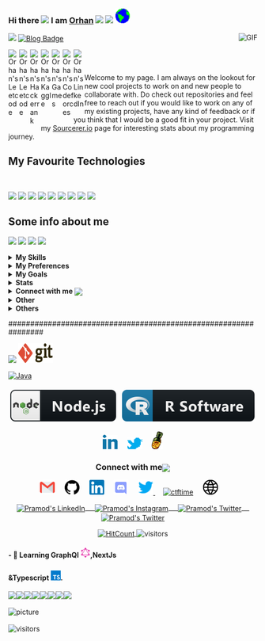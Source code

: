 ### Hi there <img src="https://raw.githubusercontent.com/iampavangandhi/iampavangandhi/master/gifs/Hi.gif" width="30px"> I am [Orhan](https://orhanarifoglu.github.io) <img src="https://media.giphy.com/media/WUlplcMpOCEmTGBtBW/giphy.gif" width="40"> <img src="https://media.giphy.com/media/12oufCB0MyZ1Go/giphy.gif" width="40"> <img src="https://github.com/orhanarifoglu/orhanarifoglu/blob/master/Assets/Earth.gif" width="30">


![](https://gitwar.herokuapp.com/badge?username=orhanarifoglu&color=green)
[![Blog Badge](https://img.shields.io/badge/blog-25k%20pageview-brightgreen)](https://blog.csdn.net/weixin_46233323)
<img align="right" alt="GIF" src="https://i.pinimg.com/originals/e4/26/70/e426702edf874b181aced1e2fa5c6cde.gif" />
 
<a href="https://leetcode.com/orhana/"><img align="left" alt="Orhan's Leetcode" width="22px" src="https://cdn.jsdelivr.net/npm/simple-icons@v3/icons/leetcode.svg"/></a>
<a href="https://medium.com/@orhanarifoglu"><img align="left" alt="Orhan's Leetcode" width="22px" src="https://cdn.jsdelivr.net/npm/simple-icons@v3/icons/medium.svg"/></a>
<a href="https://www.hackerrank.com/orhanarifoglu"><img align="left" alt="Orhan's Hackerrank" width="22px" src="https://cdn.jsdelivr.net/npm/simple-icons@3.1.0/icons/hackerrank.svg"/></a>
<a href="https://www.kaggle.com/orhanar"><img align="left" alt="Orhan's Kaggle" width="22px" src="https://cdn.jsdelivr.net/npm/simple-icons@3.1.0/icons/kaggle.svg"/></a>
<a href="https://orhana.itch.io"><img align="left" alt="Orhan's Games" width="22px" src="https://cdn.jsdelivr.net/npm/simple-icons@3.4.1/icons/unity.svg"/></a>
</a>
<a href="https://codeforces.com/profile/orhana"><img align="left" alt="Orhan's Codeforces" width="22px" src="https://cdn.jsdelivr.net/npm/simple-icons@3.4.1/icons/codeforces.svg"/></a>
<a href="https://www.linkedin.com/in/orhan-arifoglu-a3b6891aa/"><img align="left" alt="Orhan's LinkedIn" width="22px" src="https://cdn.jsdelivr.net/npm/simple-icons@3.1.0/icons/linkedin.svg"/></a>

</br>
</br>


<div>
	
Welcome to my page. I am always on the lookout for new cool projects to work on and new people to collaborate with. Do check out repositories and feel free to reach out if you would like to work on any of my existing projects, have any kind of feedback or if you think that I would be a good fit in your project. Visit my [Sourcerer.io](https://sourcerer.io/orhanarifoglu) page for interesting stats about my programming journey.

</div>

<h2>My Favourite Technologies </h2>

</br>

<p align="left">
<img src="https://i.giphy.com/media/LMt9638dO8dftAjtco/200.webp" width="100">
<img src="https://i.giphy.com/media/KzJkzjggfGN5Py6nkT/200.webp" width="100">
<img src="https://i.giphy.com/media/IdyAQJVN2kVPNUrojM/200.webp" width="100"> 
<img src="https://media.giphy.com/media/UWt0rhp21JgLwoeFQP/giphy.gif" width ="100"/> 
<img src="https://media.giphy.com/media/kH6CqYiquZawmU1HI6/giphy.gif" width ="100"/>
<img src="https://media3.giphy.com/media/kdFc8fubgS31b8DsVu/giphy.webp" width="100">
<img src="https://media.giphy.com/media/SU2ic3wTfuC6JhD1lA/giphy.gif" width="100">
<img src="https://media3.giphy.com/media/ln7z2eWriiQAllfVcn/200w.webp" width="100">
<img src="https://i.giphy.com/media/eNAsjO55tPbgaor7ma/200w.webp" width="100">


<div>
<h2>Some info about me </h2>

 <a href="#"><img src="https://img.shields.io/badge/Java-Expert-_.svg?logo=java"></a>
  <a href="#"><img src="https://img.shields.io/badge/Kotlin-Enthusiast-_.svg?logo=kotlin"></a>
  <a href="#"><img src="https://img.shields.io/badge/TDD-Advocate-_.svg"></a>
  <a href="#"><img src="https://img.shields.io/badge/Clean%20Code-Evangelist-_.svg"></a>
  
</div>

 
<details>
<summary>
 <b>My Skills</b>
</summary>
	



<h2>I know below languages well</h2>

</br>

<code><img height="30" src="https://raw.githubusercontent.com/github/explore/80688e429a7d4ef2fca1e82350fe8e3517d3494d/topics/javascript/javascript.png"></code>
<code><img height="30" src="https://raw.githubusercontent.com/github/explore/80688e429a7d4ef2fca1e82350fe8e3517d3494d/topics/cpp/cpp.png" alt="cpp"></code>
<code><img height="30" src="https://raw.githubusercontent.com/github/explore/80688e429a7d4ef2fca1e82350fe8e3517d3494d/topics/python/python.png" alt="python"></code>




<h2>In web development I know a lot about below tools</h2>

</br>


<code><img height="30" src="https://github.com/orhanarifoglu/orhanarifoglu/blob/master/dev/frameworks/reactnative.svg"></code>
<code><img height="30" src="https://github.com/orhanarifoglu/orhanarifoglu/blob/master/dev/languages/csharp_dotnet.svg"></code>
<code><img height="30" src="https://github.com/orhanarifoglu/orhanarifoglu/blob/master/dev/frameworks/angular.svg"></code>
<code><img height="30" src="https://github.com/orhanarifoglu/orhanarifoglu/blob/master/Assets/javascript.svg"></code>
<code><img height="30" src="https://github.com/orhanarifoglu/orhanarifoglu/blob/master/dev/new/bootstrap.svg"></code>
<code><img height="30" src="https://github.com/orhanarifoglu/orhanarifoglu/blob/master/dev/new/jquery.svg"></code>
<code><img height="30" src="https://github.com/orhanarifoglu/orhanarifoglu/blob/master/dev/new/flutter.svg"></code>
<code><img height="30" src="https://img.shields.io/badge/-JSP-de6c1e?style=flat" ></code>
<code><img height="30" src="https://img.shields.io/badge/-django-black?style=flat&logo=django"></code>
<code><img height="30" src="https://raw.githubusercontent.com/github/explore/80688e429a7d4ef2fca1e82350fe8e3517d3494d/topics/html/html.png" alt="html"></code>
<code><img height="30" src="https://raw.githubusercontent.com/github/explore/80688e429a7d4ef2fca1e82350fe8e3517d3494d/topics/css/css.png" alt="css"></code>
<code><img height="30" src="https://raw.githubusercontent.com/github/explore/80688e429a7d4ef2fca1e82350fe8e3517d3494d/topics/mysql/mysql.png"></code>
<code><img height="30" src="https://img.shields.io/badge/-React-black?style=flat&logo=react&link=https://github.com/hritik5102"></code>
<code><img height="30" src="https://raw.githubusercontent.com/github/explore/80688e429a7d4ef2fca1e82350fe8e3517d3494d/topics/php/php.png"></code>



<h2>In low level programming I have experience in</h2>

</br>

[![C](https://img.shields.io/badge/c%20-%2300599C.svg?&style=for-the-badge&logo=c&logoColor=white&link=https://github.com/orhanarifoglu?tab=repositories&q=&type=&language=c)](https://github.com/orhanarifoglu?tab=repositories&q=&type=&language=c)  



<h2>For <img src="https://github.com/orhanarifoglu/orhanarifoglu/blob/master/Assets/ai.svg" alt="ai" style="vertical-align:top; margin:4px"> and
 <img src="https://github.com/orhanarifoglu/orhanarifoglu/blob/master/Assets/datascience.svg" alt="datascience" style="vertical-align:top; margin:4px"> I have experience with</h2>

</br>

[![Python](https://img.shields.io/badge/python%20-%2314354C.svg?&style=for-the-badge&logo=python&logoColor=white&link=https://github.com/orhanarifoglu?tab=repositories&q=&type=&language=python)](https://github.com/orhanarifoglu?tab=repositories&q=&type=&language=python)
<code><img height="30" src="https://pytorch.org/assets/images/pytorch-logo.png"></code>
<code><img height="30" src="https://raw.githubusercontent.com/github/explore/80688e429a7d4ef2fca1e82350fe8e3517d3494d/topics/tensorflow/tensorflow.png"></code>
<code><img height="30" src="https://img.shields.io/badge/-R-black?style=flat&logo=r&logoColor=5b8cc4"></code>


<h2>For high performance programming I have experience on</h2>

</br>

[![C++](https://img.shields.io/badge/c++%20-%2300599C.svg?&style=for-the-badge&logo=c%2B%2B&ogoColor=white&link=https://github.com/orhanarifoglu?tab=repositories&q=&type=&language=c++)](https://github.com/orhanarifoglu?tab=repositories&q=&type=&language=c++) 


<h2>Generally some technologies I have experience with</h2>

</br>

<code><img height="30" src="https://img.shields.io/badge/markdown-%23000000.svg?&style=for-the-badge&logo=markdown&logoColor=white"/></code>
<code><img height="30" src="https://img.shields.io/badge/flask%20-%23000.svg?&style=for-the-badge&logo=flask&logoColor=white"/></code>
<code><img height="30" src="https://img.shields.io/badge/git%20-%23F05033.svg?&style=for-the-badge&logo=git&logoColor=white"/></code>
<code><img height="30" src="https://github.com/orhanarifoglu/orhanarifoglu/blob/master/dev/new/vmware.svg"></code>
<code><img height="30" src="https://github.com/orhanarifoglu/orhanarifoglu/blob/master/dev/new/bash.svg"></code>
<code><img height="30" src="https://github.com/orhanarifoglu/orhanarifoglu/blob/master/dev/new/nodejs_larger.svg"></code>
<code><img height="30" src="https://raw.githubusercontent.com/github/explore/80688e429a7d4ef2fca1e82350fe8e3517d3494d/topics/terminal/terminal.png"></code>
<code><img height="30" src="https://raw.githubusercontent.com/github/explore/80688e429a7d4ef2fca1e82350fe8e3517d3494d/topics/firebase/firebase.png"></code>
<code><img height="30" src="https://raw.githubusercontent.com/github/explore/80688e429a7d4ef2fca1e82350fe8e3517d3494d/topics/sql/sql.png" alt="sql"></code>
<code><img height="30" src="https://img.shields.io/badge/-MySQL-black?style=flat"></code>
<code><img height="30" src="https://raw.githubusercontent.com/github/explore/80688e429a7d4ef2fca1e82350fe8e3517d3494d/topics/postgresql/postgresql.png"></code>
<code><img height="30" src="https://raw.githubusercontent.com/github/explore/80688e429a7d4ef2fca1e82350fe8e3517d3494d/topics/java/java.png"></code>
<code><img height="30" src="https://raw.githubusercontent.com/github/explore/80688e429a7d4ef2fca1e82350fe8e3517d3494d/topics/c/c.png"></code>
<code><img height="30" src="https://www.vectorlogo.zone/logos/linux/linux-ar21.svg"></code>
<code><img height="30" src="https://www.docker.com/"></code>
<code><img height="30" src="https://img.shields.io/badge/-Java 8-06305b?style=flat&logo=java&logoColor=white"></code>
<code><img height="30" src="https://www.vectorlogo.zone/logos/python/python-ar21.svg"></code>
<code><img height="30" src="https://www.vectorlogo.zone/logos/reactjs/reactjs-ar21.svg"></code>
<code><img height="30" src="https://img.shields.io/badge/-PHP-5466b8?style=flat&logo=php&logoColor=white"></code>

<h2>Hosting services I have experience with</h2>

</br>

<code><img height="30" src="https://img.shields.io/badge/AWS%20-%23FF9900.svg?&style=for-the-badge&logo=amazon-aws&logoColor=white"></code>
<code><img height="30" src="https://img.shields.io/badge/heroku%20-%23430098.svg?&style=for-the-badge&logo=heroku&logoColor=white"></code>
<code><img height="30" src="https://github.com/orhanarifoglu/orhanarifoglu/blob/master/dev/new/digitalocean.svg"></code>
<code><img height="30" src="https://github.com/orhanarifoglu/orhanarifoglu/blob/master/dev/new/azure.svg"></code>
<code><img height="30" src="https://github.com/orhanarifoglu/orhanarifoglu/blob/master/dev/new/google_cloud_platform.svg"></code>


    
<h2> Some other code websites I have experienced with other then  <img src="https://github.com/orhanarifoglu/orhanarifoglu/blob/master/dev/new/leetcode.svg" alt="csharp_dotnet" style="vertical-align:top; margin:6px 4px"> and <img src="https://github.com/orhanarifoglu/orhanarifoglu/blob/master/dev/new/hackerrank.svg" alt="csharp_dotnet" style="vertical-align:top; margin:6px 4px"> </h2>

</br>
   
<code><img height="30" src="https://github.com/orhanarifoglu/orhanarifoglu/blob/master/dev/new/codechef.svg"></code>
<code><img height="30" src="https://github.com/orhanarifoglu/orhanarifoglu/blob/master/dev/new/codewars.svg"></code>




<h2> I know <img src="https://github.com/orhanarifoglu/orhanarifoglu/blob/master/dev/new/office_365.svg" alt="csharp_dotnet" style="vertical-align:top; margin:6px 4px"> so </h2>

</br>

<code><img height="30" src="https://img.shields.io/badge/-Microsoft%20Word-164ead?style=flat&logo=microsoft%20word"></code>
<code><img height="30" src="https://img.shields.io/badge/-Microsoft%20Excel-026f39?style=flat&logo=microsoft%20excel"></code>
<code><img height="30" src="https://img.shields.io/badge/-Microsoft%20PowerPoint-b9361a?style=flat&logo=microsoft%20powerpoint"></code>
 
 
 <h2> Some of the main technologies I have worked with </h2>

</br>

![Git](https://img.shields.io/badge/-Git-222222?style=flat&logo=git&logoColor=F05032)
![GitHub](https://img.shields.io/badge/-GitHub-222222?style=flat&logo=github&logoColor=181717)
![Jira](https://img.shields.io/badge/-Jira-222222?style=flat&logo=jira-software&logoColor=white&logoColor=0052CC)
![jQuery](https://img.shields.io/badge/-jQuery-222222?style=flat&logo=jQuery&logoColor=0769AD)
![Linux](https://img.shields.io/badge/-Linux-222222?style=flat&logo=linux&logoColor=FCC624)
![Node.js](https://img.shields.io/badge/-Node.js-222222?style=flat&logo=node.js&logoColor=339933)
![React](https://img.shields.io/badge/-React-222222?style=flat&logo=React&logoColor=61DAFB)
![Java Spring](https://img.shields.io/badge/-Spring-222222?style=flat&logo=spring&logoColor=6DB33F)
![TCP/IP](https://img.shields.io/badge/-TCP/IP-222222?style=flat&logo=cisco&logoColor=white)

</br>

</details>


<details>
<summary>
 <b>My Preferences</b>
</summary>


<h2>My Favourite Languages</h2>

</br>

[![Python](https://img.shields.io/badge/-Python-black?style=flat&logo=python&link=https://github.com/orhanarifoglu?tab=repositories&q=&type=&language=python)](https://github.com/orhanarifoglu?tab=repositories&q=&type=&language=python)
[![C](https://img.shields.io/badge/-A8B9CC?style=flat&logo=c&logoColor=white&link=https://github.com/orhanarifoglu?tab=repositories&q=&type=&language=c)](https://github.com/orhanarifoglu?tab=repositories&q=&type=&language=c) 
[![C++](https://img.shields.io/badge/-C++-00599C?style=flat&logo=c++&logoColor=white&link=https://github.com/orhanarifoglu?tab=repositories&q=&type=&language=c++)](https://github.com/orhanarifoglu?tab=repositories&q=&type=&language=c++) 
[![JavaScript](https://img.shields.io/badge/-JavaScript-black?style=flat&logo=javascript&link=https://github.com/orhanarifoglu?tab=repositories&q=&type=&language=javascript)](https://github.com/orhanarifoglu?tab=repositories&q=&type=&language=javascript) 
[![Java](https://img.shields.io/badge/Java-orange?style=flat&logo=java&link=https://github.com/orhanarifoglu?tab=repositories&q=&type=&language=java)](https://github.com/orhanarifoglu?tab=repositories&q=&type=&language=java) 



<h2>My Favourite Web Frameworks and tools</h2>

</br>

<code><img height="30" src="https://raw.githubusercontent.com/github/explore/80688e429a7d4ef2fca1e82350fe8e3517d3494d/topics/react/react.png"></code>
<code><img height="30" src="https://raw.githubusercontent.com/github/explore/80688e429a7d4ef2fca1e82350fe8e3517d3494d/topics/nodejs/nodejs.png"></code>
<code><img height="30" src="https://raw.githubusercontent.com/github/explore/80688e429a7d4ef2fca1e82350fe8e3517d3494d/topics/vue/vue.png"></code>
<code><img height="30" src="https://img.shields.io/badge/-Flask-0d7963?style=flat&logo=flask&logoColor=white"></code>
<code><img height="30" src="https://img.shields.io/badge/-Flutter-3a495d?style=flat&logo=flutter&logoColor=67b7f7"></code>


<h2>While doing  <img src="https://github.com/orhanarifoglu/orhanarifoglu/blob/master/dev/misc/mobile.svg" alt="mobile_development" style="vertical-align:top; margin:4px"> development on <img src="https://img.shields.io/badge/-Android-black?style=flat&logo=android"> I like to use</h2>

</br>

<code><img height="30" src="https://github.com/orhanarifoglu/orhanarifoglu/blob/master/dev/new/android_studio.svg"></code>
<code><img height="30" src="https://github.com/orhanarifoglu/orhanarifoglu/blob/master/dev/languages/java.svg"></code>



<h2> While doing  <img src="https://github.com/orhanarifoglu/orhanarifoglu/blob/master/dev/new/gamedev.svg" alt="csharp_dotnet" style="vertical-align:top; margin:6px 4px"> I like to use </h2>

</br>

<code><img height="30" src="https://github.com/orhanarifoglu/orhanarifoglu/blob/master/dev/new/unity.svg"></code>
<code><img height="30" src="https://github.com/orhanarifoglu/orhanarifoglu/blob/master/dev/new/csharp.svg"></code>
 
 
 <h2>IDEs I like</h2>

</br>

<code><img height="30" src="https://github.com/orhanarifoglu/orhanarifoglu/blob/master/dev/new/android_studio_colour.svg"></code>
<code><img height="30" src="https://github.com/orhanarifoglu/orhanarifoglu/blob/master/Assets/visualstudio_code.svg"></code>
<code><img height="30" src="https://github.com/orhanarifoglu/orhanarifoglu/blob/master/Assets/visualstudio.svg"></code>
<code><img height="30" src="https://github.com/orhanarifoglu/orhanarifoglu/blob/master/dev/new/eclipse.svg"></code>
<code><img height="30" src="https://github.com/orhanarifoglu/orhanarifoglu/blob/master/dev/new/jetbrains_appcode.svg"></code>
<code><img height="30" src="https://github.com/orhanarifoglu/orhanarifoglu/blob/master/dev/new/jetbrains_clion.svg"></code>
<code><img height="30" src="https://github.com/orhanarifoglu/orhanarifoglu/blob/master/dev/new/jetbrains_datagrip.svg"></code>
<code><img height="30" src="https://github.com/orhanarifoglu/orhanarifoglu/blob/master/dev/new/jetbrains_datalore.svg"></code>
<code><img height="30" src="https://github.com/orhanarifoglu/orhanarifoglu/blob/master/dev/new/jetbrains_goland.svg"></code>
<code><img height="30" src="https://github.com/orhanarifoglu/orhanarifoglu/blob/master/dev/new/jetbrains_intellij.svg"></code>
<code><img height="30" src="https://github.com/orhanarifoglu/orhanarifoglu/blob/master/dev/new/jetbrains_phpstorm.svg"></code>
<code><img height="30" src="https://github.com/orhanarifoglu/orhanarifoglu/blob/master/dev/new/jetbrains_pycharm.svg"></code>
<code><img height="30" src="https://github.com/orhanarifoglu/orhanarifoglu/blob/master/dev/new/jetbrains_rider.svg"></code>
<code><img height="30" src="https://github.com/orhanarifoglu/orhanarifoglu/blob/master/dev/new/jetbrains_rubymine.svg"></code>
<code><img height="30" src="https://github.com/orhanarifoglu/orhanarifoglu/blob/master/dev/new/jetbrains_webstorm.svg"></code>
<code><img height="30" src="https://github.com/orhanarifoglu/orhanarifoglu/blob/master/Assets/jetbrains_pycharm.svg"></code>
<code><img height="30" src="https://github.com/orhanarifoglu/orhanarifoglu/blob/master/dev/new/visualstudio.svg"></code>
<code><img height="30" src="https://github.com/orhanarifoglu/orhanarifoglu/blob/master/dev/new/visualstudio_code.svg"></code>


<h2> Areas I like to work on </h2>

</br>

<code><img height="30" src="https://github.com/orhanarifoglu/orhanarifoglu/blob/master/dev/new/desktop.svg"></code>
<code><img height="30" src="https://github.com/orhanarifoglu/orhanarifoglu/blob/master/dev/new/mobile.svg"></code>
<code><img height="30" src="https://github.com/orhanarifoglu/orhanarifoglu/blob/master/dev/new/security.svg"></code>
<code><img height="30" src="https://github.com/orhanarifoglu/orhanarifoglu/blob/master/dev/new/tools.svg"></code>
<code><img height="30" src="https://github.com/orhanarifoglu/orhanarifoglu/blob/master/dev/new/web.svg"></code>
<code><img height="30" src="https://github.com/orhanarifoglu/orhanarifoglu/blob/master/dev/new/gamedev.svg"></code>
<code><img height="30" src="https://github.com/orhanarifoglu/orhanarifoglu/blob/master/dev/new/datascience.svg"></code>
<code><img height="30" src="https://github.com/orhanarifoglu/orhanarifoglu/blob/master/dev/new/cloud.svg"></code>
![Leetcode](https://img.shields.io/badge/-LeetCode-02569B)
![Problem Solving](https://img.shields.io/badge/-Problem%20Solving-ffa804)
![Database Management](https://img.shields.io/badge/-Database%20Management-4d008f)
![Machine Learning](https://img.shields.io/badge/-Machine%20Learning-102230)

<h2>CI/CD Tools I like</h2>

</br>

<code><img height="30" src="https://raw.githubusercontent.com/github/explore/80688e429a7d4ef2fca1e82350fe8e3517d3494d/topics/docker/docker.png"></code>
<code><img height="30" src="https://github.com/orhanarifoglu/orhanarifoglu/blob/master/dev/new/kubernetes.svg"></code>
![Docker](https://img.shields.io/badge/-Docker-black)
![Azure](https://img.shields.io/badge/-AzureDevops-0175C2)
![Travis](https://img.shields.io/badge/-Travis-red)

<h2>I like <img src=https://img.shields.io/badge/-Git-black?style=flat&logo=git> and <img src=https://img.shields.io/badge/-GitHub-181717?style=flat&logo=github>, <img src=https://img.shields.io/badge/-GitLab-FCA121?style=flat&logo=gitlab> not so much </h2>


<h2>Frontend preferences</h2>

</br>

![HTML5](https://img.shields.io/badge/-HTML5-%23E44D27?style=flat-square&logo=html5&logoColor=ffffff)
![CSS3](https://img.shields.io/badge/-CSS3-%231572B6?style=flat-square&logo=css3)
![JavaScript](https://img.shields.io/badge/-JavaScript-black?style=flat-square&logo=javascript)
![Nodejs](https://img.shields.io/badge/-Nodejs-black?style=flat-square&logo=Node.js)
![React](https://img.shields.io/badge/-React-%23282C34?style=flat-square&logo=react)
![Sass](https://img.shields.io/badge/-Sass-%23CC6699?style=flat-square&logo=sass&logoColor=ffffff)
![Adobe Photoshop](http://img.shields.io/badge/-Abode%20Photoshop-26C9FF?style=flat-square&logo=adobe-photoshop&logoColor=ffffff)


<h2>Frameworks preferences</h2>

</br>

![Nodejs](https://img.shields.io/badge/-Nodejs-black?style=flat-square&logo=Node.js)
![React](https://img.shields.io/badge/-React-%23282C34?style=flat-square&logo=react)
![Bootstrap](https://img.shields.io/badge/-Bootstrap-563D7C?style=flat-square&logo=bootstrap)

<h2>Design preferences</h2>

</br>

![Adobe Photoshop](http://img.shields.io/badge/-Abode%20Photoshop-26C9FF?style=flat-square&logo=adobe-photoshop&logoColor=ffffff)
![Adobe Illustrator](http://img.shields.io/badge/-Abode%20Illustrator-FC8F30?style=flat-square&logo=adobe-illustrator&logoColor=ffffff)
![Adobe XD](http://img.shields.io/badge/-Abode%20XD-fe61f6?style=flat-square&logo=adobe-XD&logoColor=ffffff)
![Figma](http://img.shields.io/badge/-Figma-30333c?style=flat-square&logo=figma&logoColor=ffffff)

<h2>Motion Graphics preferences</h2>

</br>

![Adobe After Effects](http://img.shields.io/badge/-Adobe%20After%20Effects-3C4858?style=flat-square&logo=adobe-after-effects)

<h2>Database preferences</h2>

</br>

![MySQL](https://img.shields.io/badge/-MySQL-black?style=flat-square&logo=mysql)
![MongoDB](https://img.shields.io/badge/-MongoDB-black?style=flat-square&logo=mongodb)
![PostgreSQL](https://img.shields.io/badge/-PostgreSQL-336791?style=flat-square&logo=postgresql)
![Oracle Database](http://img.shields.io/badge/-Oracle-DD0031?style=flat-square&logo=oracle)
![MS SQL Server](http://img.shields.io/badge/-MS%20SQL%20Server-CC2927?style=flat-square&logo=microsoft-sql-server&logoColor=ffffff)


<h2>Deployment preferences</h2>

</br>

![Git](https://img.shields.io/badge/-Git-black?style=flat-square&logo=git)
![GitHub](https://img.shields.io/badge/-GitHub-181717?style=flat-square&logo=github)
![Heroku](https://img.shields.io/badge/-Heroku-430098?style=flat-square&logo=heroku)

<h2>CMS preferences</h2>

</br>

![WordPress](https://img.shields.io/badge/-WordPress-21759B?style=flat-square&logo=wordpress)
![Joomla](http://img.shields.io/badge/-Joomla-FC8F30?style=flat-square&logo=joomla&logoColor=white)

<h2>Editors preferences</h2>

</br>

![VS Code](http://img.shields.io/badge/-VS%20Code-007ACC?style=flat-square&logo=visual-studio-code)
![Atom](http://img.shields.io/badge/-Atom%20Editor-1aaf5d?style=flat-square&logo=atom)
![Sublime Text](http://img.shields.io/badge/-Sublime%20Text-3C4858?style=flat-square&logo=sublime-text)
![Webstorm](http://img.shields.io/badge/-Webstorm-3C4858?style=flat-square&logo=webstorm)

<h2>🌱 Currently preferring to mainly work on:</h2>

<code><img height="30" src="https://www.vectorlogo.zone/logos/python/python-ar21.svg"></code>
<code><img height="30" src="https://www.vectorlogo.zone/logos/pocoo_flask/pocoo_flask-ar21.svg"></code>
<code><img height="30" src="https://comunytek.com/wp-content/uploads/2017/03/Microservices.png"></code>
<code><img height="30" src="https://www.vectorlogo.zone/logos/mongodb/mongodb-ar21.svg"></code>
<code><a href="https://www.javascript.com/" target="_blank"><img height="50" src="https://www.vectorlogo.zone/logos/javascript/javascript-ar21.svg"></a></code>
<code><a href="https://reactjs.org/" target="_blank"><img height="50" src="https://www.vectorlogo.zone/logos/reactjs/reactjs-ar21.svg"></a></code>
<code><a href="https://cloud.google.com/" target="_blank"><img height="50" src="https://www.vectorlogo.zone/logos/google_cloud/google_cloud-ar21.svg"></a></code>
[![JavaScript](https://img.shields.io/badge/-JavaScript-black?style=flat-square&logo=javascript&link=https://github.com/LuizCarlosAbbott/)](https://github.com/LuizCarlosAbbott/)
[![HTML5](https://img.shields.io/badge/-HTML5-E34F26?style=flat-square&logo=html5&logoColor=white&link=https://github.com/LuizCarlosAbbott/)](https://github.com/LuizCarlosAbbott/)
[![C++](https://img.shields.io/badge/-C++-00599C?style=flat-square&logo=c++&link=https://github.com/LuizCarlosAbbott/)](https://github.com/LuizCarlosAbbott/)
[![C](https://img.shields.io/badge/-A8B9CC?style=flat-square&logo=c&logoColor=white&link=https://github.com/LuizCarlosAbbott/)](https://github.com/LuizCarlosAbbott/)
[![CSS3](https://img.shields.io/badge/-CSS3-1572B6?style=flat-square&logo=css3&link=https://github.com/LuizCarlosAbbott/)](https://github.com/LuizCarlosAbbott/)
[![Bootstrap](https://img.shields.io/badge/-Bootstrap-563D7C?style=flat-square&logo=bootstrap&link=https://github.com/LuizCarlosAbbott/)](https://github.com/LuizCarlosAbbott/)
[![React](https://img.shields.io/badge/-React-black?style=flat-square&logo=react&link=https://github.com/LuizCarlosAbbott/)](https://github.com/LuizCarlosAbbott/)
[![Flutter](https://img.shields.io/badge/-Flutter-02569B?style=flat-square&logo=flutter&link=https://github.com/LuizCarlosAbbott/)](https://github.com/LuizCarlosAbbott/)
[![Nodejs](https://img.shields.io/badge/-Nodejs-black?style=flat-square&logo=Node.js&link=https://github.com/LuizCarlosAbbott/)](https://github.com/LuizCarlosAbbott/)
[![Docker](https://img.shields.io/badge/-Docker-black?style=flat-square&logo=docker&link=https://github.com/LuizCarlosAbbott/)](https://github.com/LuizCarlosAbbott/)
[![PostgreSQL](https://img.shields.io/badge/-PostgreSQL-336791?style=flat-square&logo=postgresql&link=https://github.com/LuizCarlosAbbott/)](https://github.com/LuizCarlosAbbott/)
[![MySQL](https://img.shields.io/badge/-MySQL-black?style=flat-square&logo=mysql&link=https://github.com/LuizCarlosAbbott/)](https://github.com/LuizCarlosAbbott/)
[![Git](https://img.shields.io/badge/-Git-black?style=flat-square&logo=git&link=https://github.com/LuizCarlosAbbott/)](https://github.com/LuizCarlosAbbott/)
[![GitLab](https://img.shields.io/badge/-GitLab-FCA121?style=flat-square&logo=gitlab&link=https://github.com/LuizCarlosAbbott/)](https://github.com/LuizCarlosAbbott/)
[![GitHub](https://img.shields.io/badge/-GitHub-181717?style=flat-square&logo=github&link=https://github.com/LuizCarlosAbbott/)](https://github.com/LuizCarlosAbbott/)
[![Heroku](https://img.shields.io/badge/-Heroku-430098?style=flat-square&logo=heroku&link=https://github.com/LuizCarlosAbbott/)](https://github.com/LuizCarlosAbbott/)
[![Amazon AWS](https://img.shields.io/badge/Amazon%20AWS-232F3E?style=flat-square&logo=amazon-aws&link=https://github.com/LuizCarlosAbbott/)](https://github.com/LuizCarlosAbbott/)
[![Raspberry Pi](https://img.shields.io/badge/-Raspberry%20Pi-C51A4A?style=flat-square&logo=Raspberry-Pi&link=https://github.com/LuizCarlosAbbott/)](https://github.com/LuizCarlosAbbott/)



<h2>My main go to Languages and Tools:>/h2>

</br>

![Git](https://img.shields.io/badge/Git-F05032?style=flat-square&logo=Git&logoColor=white)
![Python](https://img.shields.io/badge/Python-3776AB?style=flat-square&logo=Python&logoColor=white)
![JavaScript](https://img.shields.io/badge/JavaScript-F7DF1E?style=flat-square&logo=JavaScript&logoColor=white)
![Visual Studio Code](https://img.shields.io/badge/Visual_Studio_Code-007ACC?style=flat-square&logo=Visual-Studio-Code&logoColor=white)
![MongoDB](https://img.shields.io/badge/-MongoDB-black?style=flat-square&logo=mongodb&link=https://github.com/LuizCarlosAbbott/)
![Google Cloud](https://img.shields.io/badge/Google%20Cloud-black?style=flat-square&logo=google-cloud&link=https://github.com/LuizCarlosAbbott/)


<h2>My preferred go to Tech Stack</h2>

</br>

![Java](http://img.shields.io/badge/-Java-007396?style=flat-square&logo=java&logoColor=ffffff)
![Spring](http://img.shields.io/badge/-Spring-6DB33F?style=flat-square&logo=spring&logoColor=ffffff)
![Android](http://img.shields.io/badge/-Android-3DDC84?style=flat-square&logo=android&logoColor=ffffff)
![Maven](http://img.shields.io/badge/-Maven-1565c0?style=flat-square&logo=apache-maven)
![Docker](https://img.shields.io/badge/-Docker-black?style=flat-square&logo=docker)
![NGINX](http://img.shields.io/badge/-NGINX-269539?style=flat-square&logo=nginx&logoColor=ffffff)
![HTML5](https://img.shields.io/badge/-HTML5-%23E44D27?style=flat-square&logo=html5&logoColor=ffffff)
![CSS3](https://img.shields.io/badge/-CSS3-%231572B6?style=flat-square&logo=css3)
![JavaScript](https://img.shields.io/badge/-JavaScript-%23F7DF1C?style=flat-square&logo=javascript&logoColor=000000&labelColor=%23F7DF1C&color=%23FFCE5A)

<h2>Overall tools I prefer</h2>

</br>

![Git](https://img.shields.io/badge/-Git-%23F05032?style=flat-square&logo=git&logoColor=%23ffffff)
![GitLab](https://img.shields.io/badge/-GitLab-FCA121?style=flat-square&logo=gitlab)
![GitHub](https://img.shields.io/badge/-GitHub-181717?style=flat-square&logo=github)
![Github Actions](http://img.shields.io/badge/-Github%20Actions-2088FF?style=flat-square&logo=github-actions&logoColor=ffffff)
![IntelliJ IDEA](http://img.shields.io/badge/-IntelliJ%20IDEA-000000?style=flat-square&logo=intellij-idea&logoColor=ffffff)
![VS Code](http://img.shields.io/badge/-VS%20Code-007ACC?style=flat-square&logo=visual-studio-code&logoColor=ffffff)
![Android Studio](http://img.shields.io/badge/-Android%20Studio-3DDC84?style=flat-square&logo=android-studio&logoColor=ffffff)
![Debian](http://img.shields.io/badge/-Debian-A81D33?style=flat-square&logo=debian&logoColor=ffffff)
![Windows](http://img.shields.io/badge/-Windows-0078D6?style=flat-square&logo=windows&logoColor=ffffff)
![C](https://img.shields.io/badge/-C-000000?style=flat&logo=c)
![C++](https://img.shields.io/badge/-C++-000000?style=flat&logo=c%2B%2B)
![HTML5](https://img.shields.io/badge/-HTML5-000000?style=flat&logo=html5)
![Java](https://img.shields.io/badge/-Java-000000?style=flat&logo=java)
![JavaScript](https://img.shields.io/badge/-JavaScript-000000?style=flat&logo=javascript)
![Python](https://img.shields.io/badge/-Python-000000?style=flat&logo=python)
![SQL](https://img.shields.io/badge/-SQL-000000?style=flat&logo=postgresql)
<code><img height="30" src="https://github.com/orhanarifoglu/orhanarifoglu/blob/master/dev/new/aws.svg"></code>


<h2>Some of my favorite open source projects</h2>

</br>

[![Bitwarden](https://img.shields.io/badge/-Bitwarden-444444?style=flat&logo=bitwarden&logoColor=175DDC)](https://github.com/bitwarden)
[![Dark Reader](https://img.shields.io/badge/-Dark&#32;Reader-444444?style=flat&logo=Dark-Reader&logoColor=2f7485)](https://github.com/darkreader/darkreader)
[![uBlock Origin](https://img.shields.io/badge/-uBlock&#32;Origin-444444?style=flat&logo=UBlock-Origin&logoColor=800000)](https://github.com/gorhill/uBlock)
[![MEGA](https://img.shields.io/badge/-MEGA-444444?style=flat&logo=mega&logoColor=D9272E)](ttps://github.com/meganz/)
[![Visual Studio Code](https://img.shields.io/badge/-VSCode-444444?style=flat&logo=visual-studio-code&logoColor=007ACC)](https://github.com/microsoft/vscode)
[![Tor](https://img.shields.io/badge/-Tor-444444?style=flat&logo=tor&logoColor=7E4798)](https://www.torproject.org/)

</br>

</details>


<details>
<summary>
  <b>My Goals</b>
</summary>

<h2> To learn and get good at below ✨ tech stacks </h2>

<table>
<tbody>
 <tr>
<td align="center" width="20%">
<span><b><center>Ansible</center></b></span> 
<img height=64px src="https://encrypted-tbn0.gstatic.com/images?q=tbn%3AANd9GcSEbbMBYx3DSbnzVxofkkvdV83FRA-lma9Y_Q&usqp=CAU"> 
</td>

<td align="center" width="20%">
<span><b><center>AWS</center></b></span> 
<img height=64px src="https://encrypted-tbn0.gstatic.com/images?q=tbn%3AANd9GcQV9AyEyvrlIJLOfbxFLfOr03Qy5gRL0txWMQ&usqp=CAU"> 
</td>

<td align="center" width="20%">
<span><b><center>Docker</center></b></span> 
<img height=64px src="https://encrypted-tbn0.gstatic.com/images?q=tbn%3AANd9GcTApU_6Eg4oWx3NMhLifHmNEkxjeMxfd3oGUA&usqp=CAU"> 
</td>
</tr>

<tr>
<td align="center" width="20%">
<span><b><center>Flask</center></b></span> 
<img height=64px src="https://www.pngitem.com/pimgs/m/159-1595977_flask-python-logo-hd-png-download.png"> 
</td>

<td align="center" width="20%">
<span><b><center>Git</center></b></span> 
<img height=64px src="https://git-scm.com/images/logos/downloads/Git-Logo-2Color.png"> 
</td>

<td align="center" width="20%">
<span><b><center>Jenkins</center></b></span> 
<img height=64px src="https://www.devteam.space/wp-content/uploads/2018/03/jenkins.jpg"> 
</td>
</tr>

<tr>
<td align="center" width="20%">
<span><b><center>Kubernetes</center></b></span> 
<img height=64px src="https://d15shllkswkct0.cloudfront.net/wp-content/blogs.dir/1/files/2019/05/Kubernetes_New.png"> 
</td>

<td align="center" width="20%">
<span><b><center>Linux System Administration</center></b></span> 
<img height=64px src="https://upload.wikimedia.org/wikipedia/commons/a/af/Tux.png"> 
</td>



<td align="center" width="20%">
<span><b><center>Python</center></b></span> 
<img height=64px src="https://www.python.org/static/community_logos/python-logo.png"> 
</td>
</tr>

<tr>
<td align="center" width="20%">
<span><b><center>MongoDB</center></b></span> 
<img height=64px src="https://www.logolynx.com/images/logolynx/d5/d50b83324fb4fbab14cdfaf47409115b.jpeg"> 
</td>

<td align="center" width="20%">
<span><b><center>Nginx</center></b></span> 
<img height=64px src="http://www.myiconfinder.com/uploads/iconsets/256-256-cf2ed3956a3a1484f83ed20d7e987f21.png"> 
</td>

<td align="center" width="20%">
<span><b><center>SQL</center></b></span> 
<img height=64px src="https://i0.wp.com/www.complexsql.com/wp-content/uploads/2017/01/sql-logo.jpg?ssl=1"> 
</td>
</tr>

</tbody>
</table>


<table>
  <tbody>
    <tr valign="top">
      <td width="20%" align="center">
        <span>𝗛𝗧𝗠𝗟𝟱</span><br><br><br>
        <img height="64px" src="https://cdn.svgporn.com/logos/html-5.svg">
      </td>
      <td width="20%" align="center">
        <span>𝗖𝗦𝗦𝟯</span><br><br><br>
        <img height="64px" src="https://cdn.svgporn.com/logos/css-3.svg">
      </td>
      <td width="20%" align="center">
        <span>𝗝𝗮𝘃𝗮𝗦𝗰𝗿𝗶𝗽𝘁</span><br><br><br>
        <img height="64px" src="https://cdn.svgporn.com/logos/javascript.svg">
      </td>
      <td width="20%" align="center">
        <span>𝗩𝘂𝗲</span><br><br><br>
        <img height="64px" src="https://cdn.svgporn.com/logos/vue.svg">
      </td>
    </tr>
    <tr valign="top">
      <td width="20%" align="center">
        <span>𝗪𝗲𝗯𝗽𝗮𝗰𝗸</span><br><br><br>
        <img height="64px" src="https://cdn.svgporn.com/logos/webpack.svg">
      </td>
      <td width="20%" align="center">
        <span>𝗘𝘀𝗹𝗶𝗻𝘁</span><br><br><br>
        <img height="64px" src="https://cdn.svgporn.com/logos/eslint.svg">
      </td>
      <td width="20%" align="center">
        <span>𝗚𝗶𝘁</span><br><br><br>
        <img height="64px" src="https://cdn.svgporn.com/logos/git-icon.svg">
      </td>
      <td width="20%" align="center">
        <span>𝗩𝗦 𝗖𝗼𝗱𝗲</span><br><br><br>
        <img height="64px" src="https://cdn.svgporn.com/logos/visual-studio-code.svg">
      </td>
    </tr>
    <tr valign="top">
      <td width="20%" align="center">
        <span>𝗟𝗲𝘀𝘀</span><br><br><br>
        <img height="64px" src="https://cdn.svgporn.com/logos/less.svg">
      </td>
      <td width="20%" align="center">
        <span>𝗦𝗮𝘀𝘀/𝗦𝗖𝗦𝗦</span><br><br><br>
        <img height="64px" src="https://cdn.svgporn.com/logos/sass.svg">
      </td>
      <td width="20%" align="center">
        <span>𝗧𝗮𝗶𝗹𝘄𝗶𝗻𝗱𝗖𝘀𝘀</span><br><br><br>
        <img height="64px" src="https://cdn.svgporn.com/logos/tailwindcss-icon.svg">
      </td>
      <td width="20%" align="center">
        <span>𝗡𝗲𝘁𝗹𝗶𝗳𝘆</span><br><br><br>
        <img height="64px" src="https://cdn.svgporn.com/logos/netlify.svg">
      </td>
    </tr>
  </tbody>
</table>


<table>
  <tbody>
    <tr valign="top">
      <td width="20%" align="center">
        <span>Python</span><br><br><br>
        <img height="64px" src="https://www.vectorlogo.zone/logos/python/python-ar21.svg">
      </td>
      <td width="20%" align="center">
        <span>Tensorflow</span><br><br><br>
        <img height="64px" src="https://www.vectorlogo.zone/logos/tensorflow/tensorflow-ar21.svg">
      </td>
      <td width="20%" align="center">
        <span>Pytorch</span><br><br><br>
        <img height="64px" src="https://www.vectorlogo.zone/logos/pytorch/pytorch-ar21.svg">
      </td>   
      <td width="20%" align="center">
        <span>Jupyter</span><br><br><br>
        <img height="64px" src="https://www.vectorlogo.zone/logos/jupyter/jupyter-ar21.svg">
      </td>     
      <td width="20%" align="center">
        <span>Google Analytics</span><br><br><br>
        <img height="64px" src="https://www.vectorlogo.zone/logos/google_analytics/google_analytics-ar21.svg">
      </td>   
      <td width="20%" align="center">
        <span>Git</span><br><br><br>
        <img height="64px" src="https://www.vectorlogo.zone/logos/git-scm/git-scm-ar21.svg">
      </td>  
      <td width="20%" align="center">
        <span>MySql</span><br><br><br>
        <img height="64px" src="https://www.vectorlogo.zone/logos/mysql/mysql-ar21.svg">
      </td> 
      <td width="20%" align="center">
        <span>Sqlite</span><br><br><br>
        <img height="64px" src="https://www.vectorlogo.zone/logos/sqlite/sqlite-ar21.svg">
      </td> 
      <td width="20%" align="center">
        <span>Json</span><br><br><br>
        <img height="64px" src="https://www.vectorlogo.zone/logos/json/json-ar21.svg">
      </td> 
    </tr>
  </tbody>
</table>



<h2> Programming Language Goals 🌐 </h2>

- To get better at 

| [<img src="https://raw.githubusercontent.com/github/explore/80688e429a7d4ef2fca1e82350fe8e3517d3494d/topics/cpp/cpp.png" alt="cpp logo" width="24">](https://isocpp.org/)  | [<img src="https://raw.githubusercontent.com/github/explore/80688e429a7d4ef2fca1e82350fe8e3517d3494d/topics/c/c.png" alt="c logo" width="24">](http://www.open-std.org/jtc1/sc22/wg14/) | [<img src="https://raw.githubusercontent.com/github/explore/80688e429a7d4ef2fca1e82350fe8e3517d3494d/topics/python/python.png" alt="python logo" width="24">](https://www.python.org/) |  [<img src="https://raw.githubusercontent.com/github/explore/80688e429a7d4ef2fca1e82350fe8e3517d3494d/topics/javascript/javascript.png" alt="js logo" width="24">](https://developer.mozilla.org/en-US/docs/Web/JavaScript)  |  [<img src="https://raw.githubusercontent.com/github/explore/80688e429a7d4ef2fca1e82350fe8e3517d3494d/topics/bash/bash.png" alt="bash logo" width="24">](https://www.gnu.org/software/bash/) | [<img src="https://www.vectorlogo.zone/logos/java/java-ar21.svg" alt="bash logo" width="24">] |
|---|---|---|---|---|---|


- To learn from scratch

| [<img src="https://raw.githubusercontent.com/github/explore/cfd26557025b2ccaa2d3d25f3e518e29ebea05c5/topics/v/v.png" alt="v logo" width="24">](https://vlang.io/)  | [<img src="https://raw.githubusercontent.com/Delta456/Delta456/master/img/golang.png" alt="go logo" width="38">](https://golang.org/)   [<img src="https://raw.githubusercontent.com/github/explore/80688e429a7d4ef2fca1e82350fe8e3517d3494d/topics/typescript/typescript.png" alt="ts logo" width="24">](https://www.typescriptlang.org/) |  [<img src="https://raw.githubusercontent.com/github/explore/80688e429a7d4ef2fca1e82350fe8e3517d3494d/topics/rust/rust.png" alt="rust logo" width="24">](https://www.rust-lang.org/) |
|---|---|---|---|



<h2> Tools Goals 🛠️ </h2>


	
- To get better at

<code><img height="30" src="https://raw.githubusercontent.com/Delta456/Delta456/master/img/actions.png"></code>





[<img src="https://raw.githubusercontent.com/Delta456/Delta456/master/img/git.png" alt="git logo" width="24">](https://git-scm.com/) | [<img src="https://raw.githubusercontent.com/Delta456/Delta456/master/img/vscode.png" alt="vscode logo" width="24">](https://code.visualstudio.com/) | [<img src="https://raw.githubusercontent.com/Delta456/Delta456/master/img/aseprite.png" alt="aseprite logo" width="24">](https://www.aseprite.org/) | [<img src="https://raw.githubusercontent.com/Delta456/Delta456/master/img/gimp.png" alt="gimp logo" width="24">](https://www.gimp.org/)  |  [<img src="https://raw.githubusercontent.com/Delta456/Delta456/master/img/travis_ci.png" alt="travis ci logo" width="24">](https://travis-ci.org/) | [<img src="https://raw.githubusercontent.com/Delta456/Delta456/master/img/gnu_make.png" alt="gnu make logo" width="24">](https://www.gnu.org/software/make/manual/make.html)| Windows Terminal | WSL |  [<img src="https://raw.githubusercontent.com/github/explore/80688e429a7d4ef2fca1e82350fe8e3517d3494d/topics/docker/docker.png" alt="docker logo" width="24">](https://www.docker.com/) |[<img src="https://raw.githubusercontent.com/github/explore/80688e429a7d4ef2fca1e82350fe8e3517d3494d/topics/kubernetes/kubernetes.png" alt="kubernetes logo" width="24">](https://kubernetes.io/) | [<img src="https://raw.githubusercontent.com/Delta456/Delta456/master/img/aws.png" alt="aws logo" width="24">](https://aws.amazon.com/) | [<img src="https://raw.githubusercontent.com/Delta456/Delta456/master/img/codecov.png" alt="codecov logo" width="24">](https://codecov.io/)| [<img src="https://raw.githubusercontent.com/Delta456/Delta456/master/img/jupyter_notebook.png" alt="jupyter notebook logo" width="30">](https://jupyter.org/)|
|---|---|---|---|---|---|---|---|---|---|---|---|---|---|

<div align="center">


/////////////////////////////////
### Languages and Tools

<code><img height="20" src="https://raw.githubusercontent.com/github/explore/80688e429a7d4ef2fca1e82350fe8e3517d3494d/topics/javascript/javascript.png"></code>
<code><img height="20" src="https://raw.githubusercontent.com/github/explore/80688e429a7d4ef2fca1e82350fe8e3517d3494d/topics/css/css.png"></code>
<code><img height="20" src="https://raw.githubusercontent.com/github/explore/80688e429a7d4ef2fca1e82350fe8e3517d3494d/topics/vue/vue.png"></code>
<code><img height="20" src="https://raw.githubusercontent.com/github/explore/80688e429a7d4ef2fca1e82350fe8e3517d3494d/topics/php/php.png"></code>
<code><img height="20" src="https://raw.githubusercontent.com/github/explore/80688e429a7d4ef2fca1e82350fe8e3517d3494d/topics/go/go.png"></code>
<code><img height="20" src="https://raw.githubusercontent.com/github/explore/80688e429a7d4ef2fca1e82350fe8e3517d3494d/topics/python/python.png"></code>
<code><img height="20" src="https://raw.githubusercontent.com/github/explore/80688e429a7d4ef2fca1e82350fe8e3517d3494d/topics/mysql/mysql.png"></code>
<code><img height="20" src="https://raw.githubusercontent.com/github/explore/80688e429a7d4ef2fca1e82350fe8e3517d3494d/topics/git/git.png"></code>
<code><img height="20" src="https://raw.githubusercontent.com/github/explore/80688e429a7d4ef2fca1e82350fe8e3517d3494d/topics/terminal/terminal.png"></code>



**🌱 Looking forward to learn:** <br>
<br>
<code><a href="https://www.javascript.com/" target="_blank"><img height="50" src="https://www.vectorlogo.zone/logos/javascript/javascript-ar21.svg"></a></code>
<code><a href="https://reactjs.org/" target="_blank"><img height="50" src="https://www.vectorlogo.zone/logos/reactjs/reactjs-ar21.svg"></a></code>
<code><a href="https://cloud.google.com/" target="_blank"><img height="50" src="https://www.vectorlogo.zone/logos/google_cloud/google_cloud-ar21.svg"></a></code>
<code><a href="https://aws.amazon.com/" target="_blank"><img height="50" src="https://www.vectorlogo.zone/logos/amazon_aws/amazon_aws-ar21.svg"></a></code>
<br>
<br>
<br>

## Tech Stack :computer:

<br>


<p>

  <!-- Your languages and tools. Be careful with the alignment. 
  You can use this sites to get logos: https://www.vectorlogo.zone or https://simpleicons.org/
  -->

  <code><img width="10%" src="https://www.vectorlogo.zone/logos/kotlinlang/kotlinlang-ar21.svg"></code>
  <code><img width="10%" src="https://www.vectorlogo.zone/logos/android/android-ar21.svg"></code>
  <br />
  <code><img width="10%" src="https://www.vectorlogo.zone/logos/gradle/gradle-ar21.svg"></code>
  <code><img width="10%" src="https://www.vectorlogo.zone/logos/circleci/circleci-ar21.svg"></code>
  <code><img width="10%" src="https://www.vectorlogo.zone/logos/json/json-ar21.svg"></code>
  <br />
  <code><img width="10%" src="https://www.vectorlogo.zone/logos/mysql/mysql-ar21.svg"></code>
  <code><img width="10%" src="https://www.vectorlogo.zone/logos/sqlite/sqlite-ar21.svg"></code>
  <code><img width="10%" src="https://www.vectorlogo.zone/logos/firebase/firebase-ar21.svg"></code>
  <br />
  <code><img width="10%" src="https://www.vectorlogo.zone/logos/git-scm/git-scm-ar21.svg"></code>
  <code><img width="10%" src="https://www.vectorlogo.zone/logos/yaml/yaml-ar21.svg"></code>
  <code><img width="10%" src="https://www.vectorlogo.zone/logos/gnu_bash/gnu_bash-ar21.svg"></code>
</p>




<h2> I like to learn </h2>

</br>

[![Go](https://img.shields.io/badge/-Go-black?style=flat&logo=go&link=https://github.com/hritik5102)](https://github.com/hritik5102) 
[![SpringBoot](https://img.shields.io/badge/-Springboot-black?style=flat&logo=spring&link=https://github.com/hritik5102)](https://github.com/hritik5102) 
[![TypeScript](https://img.shields.io/badge/-TypeScript-007ACC?style=flat&logo=typescript&link=https://github.com/hritik5102)](https://github.com/hritik5102)
[![Dart](https://img.shields.io/badge/-Dart-0175C2?style=flat&logo=dart&link=https://github.com/hritik5102)](https://github.com/hritik5102) 
[![Redis](https://img.shields.io/badge/-Redis-black?style=flat&logo=redis&link=https://github.com/hritik5102)](https://github.com/hritik5102) 
<img src="https://github.com/orhanarifoglu/orhanarifoglu/blob/master/Assets/iot.svg" alt="iot" style="vertical-align:top; margin:4px">
<img src="https://github.com/orhanarifoglu/orhanarifoglu/blob/master/dev/tools/bash.svg" alt="bash" style="vertical-align:top; margin:4px">
<img src="https://github.com/orhanarifoglu/orhanarifoglu/blob/master/dev/tools/powershell.svg" alt="powershell" style="vertical-align:top; margin:4px">
<img src="https://github.com/orhanarifoglu/orhanarifoglu/blob/master/dev/new/qt.svg" alt="csharp_dotnet" style="vertical-align:top; margin:6px 4px">
<code><img height="25" src="https://raw.githubusercontent.com/github/explore/80688e429a7d4ef2fca1e82350fe8e3517d3494d/topics/graphql/graphql.png" alt="graphql"></code>
<img title="Hadoop" src="https://raw.githubusercontent.com/orhanarifoglu/orhanarifoglu/master/Assets/hadoop.svg" width="70" height="40" />
<img title="Spark" src="https://raw.githubusercontent.com/orhanarifoglu/orhanarifoglu/master/Assets/apache_spark.svg" width="80" height="40" />
<img title="Scala" src="https://raw.githubusercontent.com/orhanarifoglu/orhanarifoglu/master/Assets/scala.svg" width="40" height="40" />
<img title="Kafka" src="https://raw.githubusercontent.com/orhanarifoglu/orhanarifoglu/master/Assets/kafka.svg" width="105" height="40" />
<img title="Bamboo" src="https://raw.githubusercontent.com/orhanarifoglu/orhanarifoglu/master/Assets/bamboo.svg" width="40" height="40" />
![Sass](https://img.shields.io/badge/-Sass-%23CC6699?style=flat-square&logo=sass&logoColor=ffffff)
![Clojure](https://img.shields.io/badge/-Clojure-000000?style=flat&logo=clojure)

<code><img height="20" src="https://raw.githubusercontent.com/github/explore/80688e429a7d4ef2fca1e82350fe8e3517d3494d/topics/aws/aws.png"></code>

![TypeScript](https://img.shields.io/badge/-TypeScript-000000?style=flat&logo=typescript)
![Rancher](http://img.shields.io/badge/-Rancher-0075A8?style=flat-square&logo=rancher&logoColor=ffffff)
![Microsoft Edge](https://img.shields.io/badge/Microsoft_Edge-0078D7?style=flat-square&logo=Microsoft-Edge&logoColor=white)
<img src="https://github.com/orhanarifoglu/orhanarifoglu/blob/master/dev/new/chrome.svg" alt="csharp_dotnet" style="vertical-align:top; margin:6px 4px">

![Swift](https://img.shields.io/badge/Swift-FA7343?style=flat-square&logo=Swift&logoColor=white)
![Xcode](https://img.shields.io/badge/Xcode-1575F9?style=flat-square&logo=Xcode&logoColor=white)
![Apple](https://img.shields.io/badge/iPhone_and_MacBook-999999?style=flat-square&logo=Apple&logoColor=white)


[![Dart](https://img.shields.io/badge/-Dart-0175C2?style=flat-square&logo=dart&link=https://github.com/LuizCarlosAbbott/)](https://github.com/LuizCarlosAbbott/)
[![TypeScript](https://img.shields.io/badge/-TypeScript-007ACC?style=flat-square&logo=typescript&link=https://github.com/LuizCarlosAbbott/)](https://github.com/LuizCarlosAbbott/)


[![Vue.js](https://img.shields.io/badge/-Vuejs-black?style=flat-square&logo=vue.js&link=https://github.com/LuizCarlosAbbott/)](https://github.com/LuizCarlosAbbott/)
[![Angular](https://img.shields.io/badge/-Angular-DD0031?style=flat-square&logo=angular&link=https://github.com/LuizCarlosAbbott/)](https://github.com/LuizCarlosAbbott/)


[![Nestjs](https://img.shields.io/badge/-Nestjs-black?style=flat-square&logo=NestJS&link=https://github.com/LuizCarlosAbbott/)](https://github.com/LuizCarlosAbbott/)

[![RabbitMQ](https://img.shields.io/badge/-RabbitMQ-black?style=flat-square&logo=rabbitmq&link=https://github.com/LuizCarlosAbbott/)](https://github.com/LuizCarlosAbbott/)
[![ElasticSearch](https://img.shields.io/badge/-ElasticSearch-005571?style=flat-square&logo=elasticsearch&link=https://github.com/LuizCarlosAbbott/)](https://github.com/LuizCarlosAbbott/)
[![Redis](https://img.shields.io/badge/-Redis-black?style=flat-square&logo=Redis&link=https://github.com/LuizCarlosAbbott/)](https://github.com/LuizCarlosAbbott/)
[![GraphQL](https://img.shields.io/badge/-GraphQL-E10098?style=flat-square&logo=graphql&link=https://github.com/LuizCarlosAbbott/)](https://github.com/LuizCarlosAbbott/)
[![Apollo GraphQL](https://img.shields.io/badge/-Apollo%20GraphQL-311C87?style=flat-square&logo=apollo-graphql&link=https://github.com/LuizCarlosAbbott/)](https://github.com/LuizCarlosAbbott/)


[![Arduino](https://img.shields.io/badge/-Arduino-black?style=flat-square&logo=Arduino&link=https://github.com/LuizCarlosAbbott/)](https://github.com/LuizCarlosAbbott/)


![XCode](https://img.shields.io/badge/-XCode-222222?style=flat&logo=XCode&logoColor=1575F9)

<h2>🌱 Looking forward to learn:</h2>

<code><img height="30" src="https://www.vectorlogo.zone/logos/ansible/ansible-ar21.svg"></code>
<code><img height="30" src="https://www.vectorlogo.zone/logos/golang/golang-icon.svg"></code>




<h2> I like to get better at </h2>

</br>

[![Tensorflow](https://img.shields.io/badge/-Tensorflow-gray?style=flat&logo=tensorflow&link=https://github.com/hritik5102)](https://github.com/hritik5102) 
[![Keras](https://img.shields.io/badge/-Keras-red?style=flat&logo=keras&link=https://github.com/hritik5102)](https://github.com/hritik5102) 
[![Flutter](https://img.shields.io/badge/-Flutter-02569B?style=flat&logo=flutter&link=https://github.com/hritik5102)](https://github.com/hritik5102)
[![Nodejs](https://img.shields.io/badge/-Nodejs-black?style=flat&logo=Node.js&link=https://github.com/hritik5102)](https://github.com/hritik5102)
[![PostgreSQL](https://img.shields.io/badge/-PostgreSQL-336791?style=flat&logo=postgresql&link=https://github.com/hritik5102)](https://github.com/hritik5102)
[![C](https://img.shields.io/badge/-A8B9CC?style=flat&logo=c&logoColor=white&link=https://github.com/hritik5102)](https://github.com/hritik5102) 
[![Python](https://img.shields.io/badge/-Python-black?style=flat&logo=python&link=https://github.com/hritik5102)](https://github.com/hritik5102) 
<code><img height="20" src="https://raw.githubusercontent.com/github/explore/80688e429a7d4ef2fca1e82350fe8e3517d3494d/topics/git/git.png"></code>
<code><img height="20" src="https://raw.githubusercontent.com/github/explore/80688e429a7d4ef2fca1e82350fe8e3517d3494d/topics/firebase/firebase.png"></code>
<code><img height="20" src="https://raw.githubusercontent.com/github/explore/80688e429a7d4ef2fca1e82350fe8e3517d3494d/topics/terminal/terminal.png"></code>
<code><img height="25" src="https://raw.githubusercontent.com/github/explore/80688e429a7d4ef2fca1e82350fe8e3517d3494d/topics/npm/npm.png" alt="nodejs"></code>
<code><img height="25" src="https://encrypted-tbn0.gstatic.com/images?q=tbn%3AANd9GcSTTzPAw-55ssm1Im594xYZ9eRQu2JylrkYLg&usqp=CAU" alt="mongodb"></code>
<code><img height="25" src="https://raw.githubusercontent.com/github/explore/80688e429a7d4ef2fca1e82350fe8e3517d3494d/topics/git/git.png" alt="git"></code>
<code><img height="25" src="https://raw.githubusercontent.com/github/explore/80688e429a7d4ef2fca1e82350fe8e3517d3494d/topics/github-api/github-api.png" alt="github"></code>
<img src="https://github.com/orhanarifoglu/orhanarifoglu/blob/master/dev/new/r.svg" alt="csharp_dotnet" style="vertical-align:top; margin:6px 4px">
<img src="https://github.com/orhanarifoglu/orhanarifoglu/blob/master/dev/new/php.svg" alt="csharp_dotnet" style="vertical-align:top; margin:6px 4px">
<img src="/dev/new/react.svg" alt="csharp_dotnet" style="vertical-align:top; margin:6px 4px">
<img src="/dev/new/vue.svg" alt="csharp_dotnet" style="vertical-align:top; margin:6px 4px">
<img src="https://github.com/orhanarifoglu/orhanarifoglu/blob/master/Assets/html.svg" alt="html" style="vertical-align:top; margin:4px">
<img src="https://github.com/orhanarifoglu/orhanarifoglu/blob/master/Assets/python.svg" alt="python" style="vertical-align:top; margin:4px">
<img src="https://github.com/orhanarifoglu/orhanarifoglu/blob/master/Assets/npm.svg" alt="npm" style="vertical-align:top; margin:4px">
<img src="https://github.com/orhanarifoglu/orhanarifoglu/blob/master/dev/languages/js.svg" alt="js" style="vertical-align:top; margin:4px">
<img src="https://github.com/orhanarifoglu/orhanarifoglu/blob/master/dev/new/docker.svg" alt="csharp_dotnet" style="vertical-align:top; margin:6px 4px">
<img src="https://github.com/orhanarifoglu/orhanarifoglu/blob/master/dev/new/dockerhub.svg" alt="csharp_dotnet" style="vertical-align:top; margin:6px 4px">
<img src="https://github.com/orhanarifoglu/orhanarifoglu/blob/master/dev/new/nuget.svg" alt="csharp_dotnet" style="vertical-align:top; margin:6px 4px">
<img title="AWS" src="https://raw.githubusercontent.com/orhanarifoglu/orhanarifoglu/master/Assets/aws.svg" width="60" height="40" />
<img title="linux" src="https://raw.githubusercontent.com/orhanarifoglu/orhanarifoglu/master/Assets/linux-tux.svg" width="40" />
<img src="https://img.shields.io/badge/-C%20&%20C++-659ad2?style=flat&logo=c%2B%2B&logoColor=ffffff">  



</br>

## 𝗠𝘆 𝗧𝗲𝗰𝗸 𝗦𝘁𝗮𝗰𝗸

</details>

<details>
<summary>
 <b>Stats</b>
</summary>
	
</br>

<!--START_SECTION:waka-->
![Profile Views](http://img.shields.io/badge/Profile%20Views-282-blue)

![Lines of code](https://img.shields.io/badge/From%20Hello%20World%20I%27ve%20Written-13.8%20million%20lines%20of%20code-blue)

**🐱 My Github Data** 

> 🏆 201 Contributions in the Year 2020
 > 
> 📦 155.1 kB Used in Github's Storage 
 > 
> 🚫 Not Opted to Hire
 > 
> 📜 7 Public Repositories
 > 
> 🔑 8 Private Repositories 

**I'm a Night 🦉** 

```text
🌞 Morning    4 commits      ░░░░░░░░░░░░░░░░░░░░░░░░░   2.04% 
🌆 Daytime    83 commits     ██████████░░░░░░░░░░░░░░░   42.35% 
🌃 Evening    62 commits     ████████░░░░░░░░░░░░░░░░░   31.63% 
🌙 Night      47 commits     ██████░░░░░░░░░░░░░░░░░░░   23.98%

```
📅 **I'm Most Productive on Thursday** 

```text
Monday       42 commits     █████░░░░░░░░░░░░░░░░░░░░   21.43% 
Tuesday      12 commits     █░░░░░░░░░░░░░░░░░░░░░░░░   6.12% 
Wednesday    8 commits      █░░░░░░░░░░░░░░░░░░░░░░░░   4.08% 
Thursday     88 commits     ███████████░░░░░░░░░░░░░░   44.9% 
Friday       13 commits     █░░░░░░░░░░░░░░░░░░░░░░░░   6.63% 
Saturday     23 commits     ███░░░░░░░░░░░░░░░░░░░░░░   11.73% 
Sunday       10 commits     █░░░░░░░░░░░░░░░░░░░░░░░░   5.1%

```


📊 **This Week I Spent My Time On** 

```text
⌚︎ Time Zone: Europe/London

💬 Programming Languages: 
No Activity Tracked This Week

🔥 Editors: 
No Activity Tracked This Week

💻 Operating System: 
No Activity Tracked This Week

```

**I Mostly Code in Python** 

```text
Python                   3 repos             █████░░░░░░░░░░░░░░░░░░░░   21.43% 
Java                     3 repos             █████░░░░░░░░░░░░░░░░░░░░   21.43% 
HTML                     3 repos             █████░░░░░░░░░░░░░░░░░░░░   21.43% 
C#                       2 repos             ███░░░░░░░░░░░░░░░░░░░░░░   14.29% 
ShaderLab                1 repo              █░░░░░░░░░░░░░░░░░░░░░░░░   7.14%

```


**Timeline**

![Chart not found](https://github.com/orhanarifoglu/orhanarifoglu/blob/master/charts/bar_graph.png) 


<!--END_SECTION:waka-->


<a href="https://codestats.net/users/orhan">
  <img src='https://codestats-readme.wegfan.cn/history-graph/orhan?width=850&height=300&timezone=08:00&history_days=20&max_languages=12&language_colors=["3e4053","f15854","5da5da","faa43a","60bd68","f17cb0","b2912f","00897b","b276b2","ffc0cb","cddc39","7e57c2","bdbdbd"]' alt="WEGFan's Code::Stats history graph" />
</a>

![Orhan's github stats](https://github-readme-stats.vercel.app/api?username=orhanarifoglu&show_icons=true&title_color=fff&icon_color=79ff97&text_color=9f9f9f&bg_color=151515)
[![Top Langs](https://github-readme-stats.vercel.app/api/top-langs/?username=orhanarifoglu&layout=compact&show_icons=true&title_color=fff&icon_color=79ff97&text_color=9f9f9f&bg_color=151515)](https://github.com/anuraghazra/github-readme-stats)

</br>


<table>
  <thead align="center">
    <tr border: none;>
      <td><b>🎁 Projects</b></td>
      <td><b>🌟 Stars</b></td>
      <td><b>🍴 Forks</b></td>
      <td><b>🐛 Issues</b></td>
      <td><b>🔔 Pull Requests</b></td>
      <td><b>👨‍💻 Language</b></td>
    </tr>
  </thead>
  <tbody>
    <tr>
	    <td><a href="https://github.com/orhanarifoglu/Hermit-Crab"><b>👨🏻‍💻 Hermit Crab</b></a></td>
      <td><img alt="Stars" src="https://img.shields.io/github/stars/orhanarifoglu/Hermit-Crab?style=flat-square&labelColor=343b41"/></td>
      <td><img alt="Forks" src="https://img.shields.io/github/forks/orhanarifoglu/Hermit-Crab?style=flat-square&labelColor=343b41"/></td>
      <td><img alt="Issues" src="https://img.shields.io/github/issues/orhanarifoglu/Hermit-Crab?style=flat-square"/></td>
      <td><img alt="Pull Requests" src="https://img.shields.io/github/issues-pr/orhanarifoglu/Hermit-Crab?style=flat-square"/></td>
      <td><img alt="Language" src="https://img.shields.io/github/languages/top/orhanarifoglu/Hermit-Crab?style=flat-square"/></td> 
    </tr>
    <tr>
	    <td><a href="https://github.com/orhanarifoglu/Space-Block-Breaker"><b>🚀 Block Breaker</b></a></td>
      <td><img alt="Stars" src="https://img.shields.io/github/stars/orhanarifoglu/Space-Block-Breaker?style=flat-square&labelColor=343b41"/></td>
      <td><img alt="Forks" src="https://img.shields.io/github/forks/orhanarifoglu/Space-Block-Breaker?style=flat-square&labelColor=343b41"/></td>
      <td><img alt="Issues" src="https://img.shields.io/github/issues/orhanarifoglu/Space-Block-Breaker?style=flat-square"/></td>
      <td><img alt="Pull Requests" src="https://img.shields.io/github/issues-pr/orhanarifoglu/Space-Block-Breaker?style=flat-square"/></td>
      <td><img alt="Language" src="https://img.shields.io/github/languages/top/orhanarifoglu/Space-Block-Breaker?style=flat-square"/></td>
    </tr>
    <tr>
	    <td><a href="https://github.com/orhanarifoglu/Number-Wizard"><b>💸 Number Wizard</b></a></td>
      <td><img alt="Stars" src="https://img.shields.io/github/stars/orhanarifoglu/Number-Wizard?style=flat-square&labelColor=343b41"/></td>
      <td><img alt="Forks" src="https://img.shields.io/github/forks/orhanarifoglu/Number-Wizard?style=flat-square&labelColor=343b41"/></td>
      <td><img alt="Issues" src="https://img.shields.io/github/issues/orhanarifoglu/Number-Wizard?style=flat-square"/></td>
      <td><img alt="Pull Requests" src="https://img.shields.io/github/issues-pr/orhanarifoglu/Number-Wizard?style=flat-square"/></td>
      <td><img alt="Language" src="https://img.shields.io/github/languages/top/orhanarifoglu/Number-Wizard?style=flat-square"/></td>
    </tr>
  </tbody>
</table>


</br>

Joined Github **6** years ago.

Since then I pushed **310** commits, opened **13** issues, submitted **8** pull requests, received **1** stars across **15** personal projects and contributed to **10** public repositories.

Most used languages across my projects:

![Python](https://img.shields.io/static/v1?style=flat-square&label=%E2%A0%80&color=555&labelColor=%233572A5&message=Python%EF%B8%B130.1%25)
![C#](https://img.shields.io/static/v1?style=flat-square&label=%E2%A0%80&color=555&labelColor=%23178600&message=C%23%EF%B8%B115.8%25)
![Assembly](https://img.shields.io/static/v1?style=flat-square&label=%E2%A0%80&color=555&labelColor=%236E4C13&message=Assembly%EF%B8%B112.5%25)
![Java](https://img.shields.io/static/v1?style=flat-square&label=%E2%A0%80&color=555&labelColor=%23b07219&message=Java%EF%B8%B110.3%25)
![ShaderLab](https://img.shields.io/static/v1?style=flat-square&label=%E2%A0%80&color=555&labelColor=%23ededed&message=ShaderLab%EF%B8%B17.7%25)
![HTML](https://img.shields.io/static/v1?style=flat-square&label=%E2%A0%80&color=555&labelColor=%23e34c26&message=HTML%EF%B8%B16%25)
![Scilab](https://img.shields.io/static/v1?style=flat-square&label=%E2%A0%80&color=555&labelColor=%23ededed&message=Scilab%EF%B8%B14.9%25)
![Other](https://img.shields.io/static/v1?style=flat-square&label=%E2%A0%80&color=555&labelColor=%23ededed&message=Other%EF%B8%B112.3%25)


</br>

</details>


<details>
<summary>
	<b> Connect with me <img align="center" src="https://github.com/rajput2107/rajput2107/blob/master/Assets/Handshake.gif" height="33px" /></b> 
	
</summary>
	
</br>


</details>


<details>
<summary>
	<b> Other</b> 

</summary>

</br>


<h2>💬 Ask me about:</h2>

<code><img height="30" src="https://www.vectorlogo.zone/logos/linux/linux-ar21.svg"></code>
<code><img height="30" src="https://www.vectorlogo.zone/logos/golang/golang-icon.svg"></code>
<code><img height="30" src="https://www.vectorlogo.zone/logos/python/python-ar21.svg"></code>
<code><img height="30" src="https://www.vectorlogo.zone/logos/terraformio/terraformio-ar21.svg"></code>
<code><img height="30" src="https://www.vectorlogo.zone/logos/docker/docker-ar21.svg"></code>
<code><img height="30" src="https://www.vectorlogo.zone/logos/kubernetes/kubernetes-ar21.svg"></code>
<code><img height="30" src="https://www.vectorlogo.zone/logos/openshift/openshift-ar21.svg"></code>
<code><img height="30" src="https://www.vectorlogo.zone/logos/git-scm/git-scm-ar21.svg"></code>

<h3>Things I code with</h3>
<p>
  <img alt="React" src="https://img.shields.io/badge/-React-45b8d8?style=flat-square&logo=react&logoColor=white" />
  <img alt="Webpack" src="https://img.shields.io/badge/-Webpack-8DD6F9?style=flat-square&logo=webpack&logoColor=white" /> 
  <img alt="Docker" src="https://img.shields.io/badge/-Docker-46a2f1?style=flat-square&logo=docker&logoColor=white" />
  <img alt="github actions" src="https://img.shields.io/badge/-Github_Actions-2088FF?style=flat-square&logo=github-actions&logoColor=white" />
  <img alt="Google Cloud Platform" src="https://img.shields.io/badge/-Google_Cloud_Platform-1a73e8?style=flat-square&logo=google-cloud&logoColor=white" />
  <img alt="TypeScript" src="https://img.shields.io/badge/-TypeScript-007ACC?style=flat-square&logo=typescript&logoColor=white" />
  <img alt="Insomnia" src="https://img.shields.io/badge/-Insomnia-5849BE?style=flat-square&logo=insomnia&logoColor=white" />
  <img alt="Apollo" src="https://img.shields.io/badge/-Apollo%20GraphQL-311C87?style=flat-square&logo=apollo-graphql&logoColor=white" />
  <img alt="Heroku" src="https://img.shields.io/badge/-Heroku-430098?style=flat-square&logo=heroku&logoColor=white" />
  <img alt="redux" src="https://img.shields.io/badge/-Redux-764ABC?style=flat-square&logo=redux&logoColor=white" />
  <img alt="GraphQL" src="https://img.shields.io/badge/-GraphQL-E10098?style=flat-square&logo=graphql&logoColor=white" />
  <img alt="Sass" src="https://img.shields.io/badge/-Sass-CC6699?style=flat-square&logo=sass&logoColor=white" />
  <img alt="Styled Components" src="https://img.shields.io/badge/-Styled_Components-db7092?style=flat-square&logo=styled-components&logoColor=white" />
  <img alt="git" src="https://img.shields.io/badge/-Git-F05032?style=flat-square&logo=git&logoColor=white" />
  <img alt="NestJs" src="https://img.shields.io/badge/-NestJs-ea2845?style=flat-square&logo=nestjs&logoColor=white" />
  <img alt="angular" src="https://img.shields.io/badge/-Angular-DD0031?style=flat-square&logo=angular&logoColor=white" />
  <img alt="npm" src="https://img.shields.io/badge/-NPM-CB3837?style=flat-square&logo=npm&logoColor=white" />
  <img alt="html5" src="https://img.shields.io/badge/-HTML5-E34F26?style=flat-square&logo=html5&logoColor=white" />
  <img alt="Brave browser" src="https://img.shields.io/badge/-Brave_Browser-FB542B?style=flat-square&logo=brave&logoColor=white" />
  <img alt="Rollup" src="https://img.shields.io/badge/-Rollup-EC4A3F?style=flat-square&logo=rollup.js&logoColor=white" />
  <img alt="d3js" src="https://img.shields.io/badge/-D3.js-F9A03C?style=flat-square&logo=d3.js&logoColor=white" />
  <img alt="Prettier" src="https://img.shields.io/badge/-Prettier-F7B93E?style=flat-square&logo=prettier&logoColor=white" />
  <img alt="MongoDB" src="https://img.shields.io/badge/-MongoDB-13aa52?style=flat-square&logo=mongodb&logoColor=white" />
  <img alt="Nodejs" src="https://img.shields.io/badge/-Nodejs-43853d?style=flat-square&logo=Node.js&logoColor=white" />
</p>

<h3>Where to find me</h3>
<p><a href="https://github.com/thmsgbrt" target="_blank"><img alt="Github" src="https://img.shields.io/badge/GitHub-%2312100E.svg?&style=for-the-badge&logo=Github&logoColor=white" /></a> <a href="https://twitter.com/Guibz16" target="_blank"><img alt="Twitter" src="https://img.shields.io/badge/twitter-%231DA1F2.svg?&style=for-the-badge&logo=twitter&logoColor=white" /></a> <a href="https://www.linkedin.com/in/thomas-guibert" target="_blank"><img alt="LinkedIn" src="https://img.shields.io/badge/linkedin-%230077B5.svg?&style=for-the-badge&logo=linkedin&logoColor=white" /></a> <a href="https://medium.com/@th.guibert" target="_blank"><img alt="Medium" src="https://img.shields.io/badge/medium-%2312100E.svg?&style=for-the-badge&logo=medium&logoColor=white" /></a>
</p>

<p align="center"><img src="https://github.com/thmsgbrt/thmsgbrt/workflows/README%20build/badge.svg" /> <img alt="Stars" src="https://img.shields.io/github/stars/thmsgbrt/thmsgbrt?style=flat-square&labelColor=343b41"/> <img alt="Forks" src="https://img.shields.io/github/forks/thmsgbrt/thmsgbrt?style=flat-square&labelColor=343b41"/></p>

**Languages I have used**

![C](https://img.shields.io/badge/-C-000000?style=flat&logo=C)
![C++](https://img.shields.io/badge/-C++-000000?style=flat&logo=C%2B%2B&logoColor=00599C)
![Clojure](https://img.shields.io/badge/-Clojure-000000?style=flat&logo=Clojure)
![HTML5](https://img.shields.io/badge/-HTML5-000000?style=flat&logo=HTML5)
![Java](https://img.shields.io/badge/-Java-000000?style=flat&logo=Java&logoColor=007396)
![JavaScript](https://img.shields.io/badge/-JavaScript-000000?style=flat&logo=javascript)
![Python](https://img.shields.io/badge/-Python-000000?style=flat&logo=python)
![TypeScript](https://img.shields.io/badge/-TypeScript-000000?style=flat&logo=typescript&logoColor=007ACC)
![SQL](https://img.shields.io/badge/-SQL-000000?style=flat&logo=MySQL)
![Swift](https://img.shields.io/badge/-Swift-000000?style=flat&logo=Swift)

**Some of the technologies I have worked with**

![Git](https://img.shields.io/badge/-Git-000000?style=flat&logo=git&logoColor=F05032)
![GitHub](https://img.shields.io/badge/-GitHub-000000?style=flat&logo=github&logoColor=FFFFFF)
![Jira](https://img.shields.io/badge/-Jira-000000?style=flat&logo=jira-software&logoColor=white&logoColor=0052CC)
![jQuery](https://img.shields.io/badge/-jQuery-000000?style=flat&logo=jQuery&logoColor=0769AD)
![Linux](https://img.shields.io/badge/-Linux-000000?style=flat&logo=linux&logoColor=FCC624)
![Node.js](https://img.shields.io/badge/-Node.js-000000?style=flat&logo=node.js&logoColor=339933)
![React](https://img.shields.io/badge/-React-000000?style=flat&logo=React&logoColor=61DAFB)
![Java Spring](https://img.shields.io/badge/-Spring-000000?style=flat&logo=spring&logoColor=6DB33F)
![TCP/IP](https://img.shields.io/badge/-TCP/IP-000000?style=flat&logo=cisco&logoColor=white)
![XCode](https://img.shields.io/badge/-XCode-000000?style=flat&logo=XCode&logoColor=1575F9)<!-- wi*quL3fcV -->

**Web/Full Stack projects**

[![My Website](https://img.shields.io/badge/-🧬&nbsp;&nbsp;My&nbsp;Website-000000?style=flat)](https://github.com/adamalston/v2)
[![COVID-19 Dashboard](https://img.shields.io/badge/-🦠&nbsp;COVID&#8209;19&nbsp;Dashboard-000000?style=flat)](https://github.com/adamalston/COVID-19-Dashboard)
[![Summarizer](https://img.shields.io/badge/-📰&nbsp;&nbsp;Summarizer-000000?style=flat)](https://github.com/adamalston/Summarizer)
[![Voice Poker](https://img.shields.io/badge/-🃏&nbsp;Voice&nbsp;Poker-000000?style=flat)](https://github.com/adamalston/Poker)
[![PokémonGo Map](https://img.shields.io/badge/-🗺️&nbsp;PokémonGo&nbsp;Map-000000?style=flat)](https://github.com/adamalston/PokemonGo-Map)

**Cybersecurity projects**

[![Heartbleed](https://img.shields.io/badge/-🩸&nbsp;Heartbleed-000000?style=flat)](https://github.com/adamalston/Heartbleed)
[![SYN Flood](https://img.shields.io/badge/-🌊&nbsp;&nbsp;SYN&nbsp;Flood-000000?style=flat)](https://github.com/adamalston/SYN-Flood)
[![Packet Sniffing & Spoofing](https://img.shields.io/badge/-🗃️&nbsp;Packet&nbsp;Sniffing&nbsp;&&nbsp;Spoofing-000000?style=flat)](https://github.com/adamalston/Packet-Sniffing-and-Spoofing)
[![SQL Injection](https://img.shields.io/badge/-💉&nbsp;&nbsp;SQL&nbsp;Injection-000000?style=flat)](https://github.com/adamalston/SQL-Injection)
[![Spectre & Meltdown](https://img.shields.io/badge/-🛡️&nbsp;Spectre&nbsp;&&nbsp;Meltdown-000000?style=flat)](https://github.com/adamalston/Meltdown-Spectre)

**Other projects**

[![Clean My Mac](https://img.shields.io/badge/-🧼&nbsp;&nbsp;Clean&nbsp;My&nbsp;Mac-000000?style=flat)](https://github.com/adamalston/Clean-My-Mac)
[![SMTP](https://img.shields.io/badge/-📧&nbsp;&nbsp;SMTP-000000?style=flat)](https://github.com/adamalston/SMTP)
[![Network Tools](https://img.shields.io/badge/-📡&nbsp;&nbsp;Network&nbsp;Tools-000000?style=flat)](https://github.com/adamalston/Network-Tools)
[![Cache Simulator](https://img.shields.io/badge/-⛓️&nbsp;Cache&nbsp;Simulator-000000?style=flat)](https://github.com/adamalston/CacheSimulator)
[![RGB Text Colorizer](https://img.shields.io/badge/-🌈&nbsp;&nbsp;RGB&nbsp;Text&nbsp;Colorizer-000000?style=flat)](https://github.com/adamalston/rgbTextColorizer)


  #### 📫 How to reach me:   
  [<img src="https://upload.wikimedia.org/wikipedia/commons/8/83/Steam_icon_logo.svg" width="3.5%"/>](https://steamcommunity.com/id/mongocds/)
  [<img src="https://github.com/sciencepal/sciencepal/blob/master/assets/discord-round.svg" width="3.5%"/>](https://discord.gg/MnUUbHe)
  [<img src="https://img.icons8.com/color/48/000000/twitter.png" width="3.5%"/>](https://twitter.com/sciencepal)
  [<img src="https://img.icons8.com/color/48/000000/linkedin.png" width="3.5%"/>](https://www.linkedin.com/in/adityapal1/)
  [<img src="https://img.icons8.com/fluent/48/000000/facebook-new.png" width="3.5%"/>](https://www.facebook.com/sciencepal/)
  [<img src="https://img.icons8.com/fluent/48/000000/instagram-new.png" width="3.5%"/>](https://www.instagram.com/aditya_sciencepal/)
  <a href="mailto:aditya.pal.science@gmail.com"> <img src="https://img.icons8.com/fluent/48/000000/gmail.png" width="3.5%"/> </a>

  #### 👨🏻‍💻 Languages and Tools <br />
  <code><img height="40" src="https://raw.githubusercontent.com/github/explore/80688e429a7d4ef2fca1e82350fe8e3517d3494d/topics/cpp/cpp.png"></code>
  <code><img height="40" src="https://raw.githubusercontent.com/github/explore/80688e429a7d4ef2fca1e82350fe8e3517d3494d/topics/python/python.png"></code>
  <code><img height="40" src="https://raw.githubusercontent.com/github/explore/80688e429a7d4ef2fca1e82350fe8e3517d3494d/topics/django/django.png"></code>
  <code><img height="40" src="https://raw.githubusercontent.com/github/explore/80688e429a7d4ef2fca1e82350fe8e3517d3494d/topics/java/java.png"></code>
  <code><img height="40" src="https://raw.githubusercontent.com/github/explore/80688e429a7d4ef2fca1e82350fe8e3517d3494d/topics/bash/bash.png"></code>
  <code><img height="40" src="https://raw.githubusercontent.com/github/explore/80688e429a7d4ef2fca1e82350fe8e3517d3494d/topics/docker/docker.png"></code>
  <code><img height="40" src="https://raw.githubusercontent.com/github/explore/80688e429a7d4ef2fca1e82350fe8e3517d3494d/topics/git/git.png"></code>
  <code><img height="40" src="https://raw.githubusercontent.com/github/explore/80688e429a7d4ef2fca1e82350fe8e3517d3494d/topics/jupyter-notebook/jupyter-notebook.png"></code>
  <code><img height="40" src="https://raw.githubusercontent.com/github/explore/80688e429a7d4ef2fca1e82350fe8e3517d3494d/topics/linux/linux.png"></code>
  <code><img height="40" src="https://raw.githubusercontent.com/github/explore/80688e429a7d4ef2fca1e82350fe8e3517d3494d/topics/maven/maven.png"></code>
  <code><img height="40" src="https://raw.githubusercontent.com/github/explore/80688e429a7d4ef2fca1e82350fe8e3517d3494d/topics/mongodb/mongodb.png"></code>
  <code><img height="40" src="https://raw.githubusercontent.com/github/explore/80688e429a7d4ef2fca1e82350fe8e3517d3494d/topics/postgresql/postgresql.png"></code>
  <code><img height="40" src="https://raw.githubusercontent.com/github/explore/80688e429a7d4ef2fca1e82350fe8e3517d3494d/topics/tensorflow/tensorflow.png"></code>
  <code><img height="40" src="https://raw.githubusercontent.com/github/explore/80688e429a7d4ef2fca1e82350fe8e3517d3494d/topics/scikit-learn/scikit-learn.png"></code>



<p align="center">
    <a href="https://github.com/alwinw" target="_blank"><img alt="GitHub" src="https://img.shields.io/badge/-@alwinw-181717?style=flat-square&logo=GitHub&logoColor=white"></a>
    <a href="https://www.linkedin.com/in/alwinrwang" target="_blank"><img alt="LinkedIn" src="https://img.shields.io/badge/-LinkedIn-0077B5?style=flat-square&logo=Linkedin&logoColor=white"></a>
    <a href="https://www.researchgate.net/profile/Alwin_Wang" target="_blank"><img alt="ResearchGate" src="https://img.shields.io/badge/-ResearchGate-00CCBB?style=flat-square&logo=ResearchGate&logoColor=white"></a>
    <a href="https://orcid.org/0000-0003-4883-2917" target="_blank"><img alt="ORCID" src="https://img.shields.io/badge/-ORCID-A6CE39?style=flat-square&logo=ORCID&logoColor=white"></a>
    <a href="https://stackoverflow.com/users/5782687/alwin" target="_blank"><img alt="Stack Overflow" src="https://img.shields.io/badge/-Stack%20Overflow-FE7A16?style=flat-square&logo=Stack-Overflow&logoColor=white"></a>
    <a href="https://stackexchange.com/users/4446338/alwin" target="_blank"><img alt="Stack Exchange" src="https://img.shields.io/badge/-Stack%20Exchange-1E5297?style=flat-square&logo=Stack-Exchange&logoColor=white"></a>
</p>

<p align="center">
    <a href="https://github.com/alwinw?tab=repositories" target="_blank"><img alt="Code" src="https://img.shields.io/badge/-code-000000?style=flat-square&logo=Plex&logoColor=white"></a>
    <a href="https://github.com/alwinw?tab=repositories&language=python" target="_blank"><img alt="python" src="https://img.shields.io/badge/-python-3776AB?style=flat-square&logo=Python&logoColor=white"></a>
    <a href="https://github.com/alwinw?tab=repositories&language=r" target="_blank"><img alt="R" src="https://img.shields.io/badge/-R-276DC3?style=flat-square&logo=R&logoColor=white"></a>
    <a href="https://github.com/alwinw?tab=repositories&language=c%2B%2B" target="_blank"><img alt="C++" src="https://img.shields.io/badge/-C%2B%2B-00599C?style=flat-square&logo=C%2B%2B&logoColor=white"></a>
    <a href="https://github.com/alwinw?tab=repositories&language=shell" target="_blank"><img alt="shell" src="https://img.shields.io/badge/-shell-5391FE?style=flat-square&logo=PowerShell&logoColor=white"></a>
    <a href="https://github.com/alwinw?tab=repositories&language=matlab" target="_blank"><img alt="MATLAB" src="https://img.shields.io/badge/-MATALB-0076A8?style=flat-square&logo=Mathworks&logoColor=white"></a>
    <a href="https://github.com/alwinw?tab=repositories&language=TeX" target="_blank"><img alt="LaTeX" src="https://img.shields.io/badge/-LaTeX-008080?style=flat-square&logo=LaTeX&logoColor=white"></a>
</p>

<p align="center">
    <a href="https://github.com/alwinw?tab=followers" target="_blank"><img alt="Updates" src="https://img.shields.io/badge/--000000?style=flat-square&logo=RSS&logoColor=white"></a>
    <a href="https://github.com/alwinw" target="_blank"><img alt="alwinw" src="https://badges.pufler.dev/visits/alwinw/alwinw?logo=GitHub&label=visits&color=success&logoColor=white&style=flat-square"/></a>
    <!--<a href="https://github.com/alwinw" target="_blank"><img alt="profile hits" src="https://img.shields.io/jsdelivr/gh/hw/alwinw/alwinw?label=hits&style=flat-square"></a>-->
    <a href="https://github.com/alwinw/alwinw" target="_blank"><img alt="GitHub hits" src="https://img.shields.io/github/last-commit/alwinw/alwinw?label=profile%20updated&style=flat-square"></a>
</p>




</details>




<details>
<summary>
	<b> Others</b> 

</summary>

<!-- recent_releases starts -->

<!-- recent_releases ends -->


</br>
</details>








################################################################

 <img src="https://img.shields.io/badge/-Python%203-black?style=flat&logo=python&logoColor=white">
<img title="Git" src="https://raw.githubusercontent.com/orhanarifoglu/orhanarifoglu/master/Assets/git.svg" width="70" height="40" />
</br>






[![Java](https://img.shields.io/badge/Java-orange?style=flat&logo=java&logoColor=white&link=https://github.com/hritik5102)](https://github.com/hritik5102) 

<img src="/dev/new/nodejs.svg" alt="csharp_dotnet" style="vertical-align:top; margin:6px 4px">



<img src="/dev/new/rsoftware.svg" alt="csharp_dotnet" style="vertical-align:top; margin:6px 4px">


<br/>
</details>




<p align="center">
  <a rel="nofollow noopener noreferrer" target="_blank" href="https://www.linkedin.com/in/tania-r-zuniga/">
  <img src="https://raw.githubusercontent.com/TanZng/TanZng/master/assets/linkedin.png" width="30px" alt="LinkedIn"></a>
  &nbsp; &nbsp;
  <a rel="nofollow noopener noreferrer" target="_blank" href="https://twitter.com/tanx_dev">
  <img src="https://raw.githubusercontent.com/TanZng/TanZng/master/assets/twitter.png" width="30px" alt="Twitter"></a>
  &nbsp; &nbsp;
  <a rel="nofollow noopener noreferrer" target="_blank" href="https://tanx.dev/estus-flask">
  <img src="https://raw.githubusercontent.com/TanZng/TanZng/master/assets/estus_flask.png" width="23px" alt="Secret"></a>
</p> 
  

<div align="center">
  <h3 align="center">Connect with me<img align="center" src="https://github.com/rajput2107/rajput2107/blob/master/Assets/Handshake.gif" height="33px" /></h3> 
</div>
<p align="center">
 <a href="mailto:himanshuthesheoran@gmail.com"><img src="https://github.com/deut-erium/deut-erium/blob/master/assets/gmail.svg" width="30px" alt="mail"></a> &nbsp; &nbsp;
   <a href="https://github.com/deut-erium"><img src="https://github.com/deut-erium/deut-erium/blob/master/assets/github.svg" width="30px" alt="mail"></a> &nbsp; &nbsp;
  <a href="https://www.linkedin.com/in/himanshu-sheoran-ab047b152/"><img src="https://github.com/deut-erium/deut-erium/blob/master/assets/linkedin.svg" width="30px" alt="LinkedIn"></a> &nbsp; &nbsp;
 <a href="https://discord.com/users/deuterium#1689"><img src="https://github.com/deut-erium/deut-erium/blob/master/assets/discord.svg" width="30px" alt="LinkedIn"></a> &nbsp; &nbsp;
  <a href="https://twitter.com/0xdeuterium"><img src="https://github.com/deut-erium/deut-erium/blob/master/assets/twitter.svg" width="30px" alt="Twitter">     </a> &nbsp; &nbsp;
  <a href="https://ctftime.org/user/68856"><img src="https://github.com/deut-erium/deut-erium/blob/master/assets/ctftime.ico" width="30px" alt="ctftime"></a> &nbsp; &nbsp;
  <a href="https://deut-erium.github.io"><img src="https://github.com/deut-erium/deut-erium/blob/master/assets/site.svg" width="30px" alt="site"></a> &nbsp; &nbsp;
</p>
<p align="center">
 <a href="https://www.linkedin.com/in/pramod-kumar-4aa47616b/" target="blank">
  <img align="center" alt="Pramod's LinkedIn" width="30px" src="https://www.vectorlogo.zone/logos/linkedin/linkedin-icon.svg" /> &nbsp; &nbsp;
 </a>
 <a href="https://www.instagram.com/cyber_freak_21/" target="blank">
  <img align="center" alt="Pramod's Instagram" width="30px" src="https://www.vectorlogo.zone/logos/instagram/instagram-icon.svg" /> &nbsp; &nbsp;
 </a>
 <a href="https://twitter.com/pramod2107" target="blank">
  <img align="center" alt="Pramod's Twitter" width="30px" src="https://www.vectorlogo.zone/logos/twitter/twitter-official.svg" /> &nbsp; &nbsp;
 </a>
 <a href="https://medium.com/@pramodrana2107" target="blank">
  <img align="center" alt="Pramod's Twitter" width="30px" src="https://www.vectorlogo.zone/logos/medium/medium-tile.svg" />
 </a> 



<!-- Your hits or visitors
site: http://hits.dwyl.com or https://visitor-badge.glitch.me
Both apis are in trouble due to the number of requests, if you know any other to register visitors, great
-->
<p align="center">
  <a href="http://hits.dwyl.com/onimur/onimur" target="_blank">
    <img align="center" alt="HitCount" src="http://hits.dwyl.com/onimur/onimur.svg" />
  </a>
    <img align="center" alt="visitors" src="https://visitor-badge.glitch.me/badge?page_id=onimur.onimur" />
</p>


#### - 🥀 Learning GraphQl  <code><img height="20" src="https://raw.githubusercontent.com/github/explore/5c058a388828bb5fde0bcafd4bc867b5bb3f26f3/topics/graphql/graphql.png"></code>,NextJs <code> <img height="20" width="16" src="https://assets.vercel.com/image/upload/v1538361091/repositories/next-js/next-js.png"> </code> &Typescript <code><img height="20" src="https://raw.githubusercontent.com/github/explore/80688e429a7d4ef2fca1e82350fe8e3517d3494d/topics/typescript/typescript.png"></code>.





[![](https://sourcerer.io/fame/orhanarifoglu/orhanarifoglu/Android-Animation/images/0)](https://sourcerer.io/fame/orhanarifoglu/orhanarifoglu/Android-Animation/links/0)[![](https://sourcerer.io/fame/orhanarifoglu/orhanarifoglu/Android-Animation/images/1)](https://sourcerer.io/fame/orhanarifoglu/orhanarifoglu/Android-Animation/links/1)[![](https://sourcerer.io/fame/orhanarifoglu/orhanarifoglu/Android-Animation/images/2)](https://sourcerer.io/fame/orhanarifoglu/orhanarifoglu/Android-Animation/links/2)[![](https://sourcerer.io/fame/orhanarifoglu/orhanarifoglu/Android-Animation/images/3)](https://sourcerer.io/fame/orhanarifoglu/orhanarifoglu/Android-Animation/links/3)[![](https://sourcerer.io/fame/orhanarifoglu/orhanarifoglu/Android-Animation/images/4)](https://sourcerer.io/fame/orhanarifoglu/orhanarifoglu/Android-Animation/links/4)[![](https://sourcerer.io/fame/orhanarifoglu/orhanarifoglu/Android-Animation/images/5)](https://sourcerer.io/fame/orhanarifoglu/orhanarifoglu/Android-Animation/links/5)[![](https://sourcerer.io/fame/orhanarifoglu/orhanarifoglu/Android-Animation/images/6)](https://sourcerer.io/fame/orhanarifoglu/orhanarifoglu/Android-Animation/links/6)[![](https://sourcerer.io/fame/orhanarifoglu/orhanarifoglu/Android-Animation/images/7)](https://sourcerer.io/fame/orhanarifoglu/orhanarifoglu/Android-Animation/links/7)


![picture](https://raw.githubusercontent.com/saadeghi/saadeghi/master/dino.gif)
<br />
<br />
 ![visitors](https://visitor-badge.laobi.icu/badge?page_id=orhanarifoglu.orhanarifoglu)

